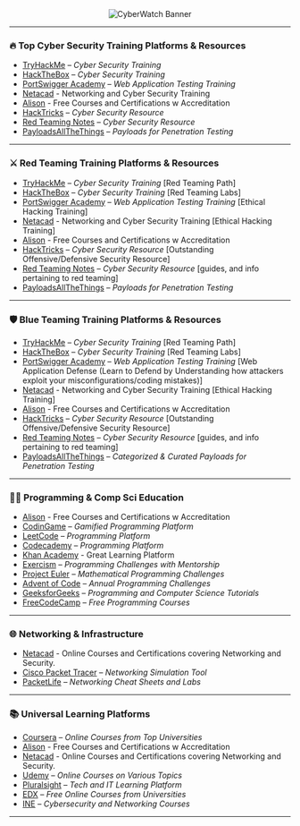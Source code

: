 <div align="center">
	<img src="https://cyberwatch.cc/media/banner.png" alt="CyberWatch Banner" />
</div>

---

### 🔥 Top Cyber Security Training Platforms & Resources

- [TryHackMe](https://tryhackme.com) – *Cyber Security Training*  
- [HackTheBox](https://hackthebox.com) – *Cyber Security Training*  
- [PortSwigger Academy](https://portswigger.net/web-security) – *Web Application Testing Training* 
- [Netacad](https://netacad.com) - Networking and Cyber Security Training
- [Alison](https://alison.com/) - Free Courses and Certifications w Accreditation
- [HackTricks](https://book.hacktricks.xyz) – *Cyber Security Resource*  
- [Red Teaming Notes](https://www.ired.team) – *Cyber Security Resource*   
- [PayloadsAllTheThings](https://github.com/swisskyrepo/PayloadsAllTheThings) – *Payloads for Penetration Testing*  

---

### ⚔️ Red Teaming Training Platforms & Resources

- [TryHackMe](https://tryhackme.com/path/outline/redteaming) – *Cyber Security Training* [Red Teaming Path] 
- [HackTheBox](https://hackthebox.com/academy) – *Cyber Security Training*  [Red Teaming Labs]
- [PortSwigger Academy](https://portswigger.net/web-security) – *Web Application Testing Training* [Ethical Hacking Training]
- [Netacad](https://netacad.com) - Networking and Cyber Security Training [Ethical Hacking Training]
- [Alison](https://alison.com/) - Free Courses and Certifications w Accreditation
- [HackTricks](https://book.hacktricks.xyz) – *Cyber Security Resource* [Outstanding Offensive/Defensive Security Resource]
- [Red Teaming Notes](https://www.ired.team) – *Cyber Security Resource* [guides, and info pertaining to red teaming] 
- [PayloadsAllTheThings](https://github.com/swisskyrepo/PayloadsAllTheThings) – *Payloads for Penetration Testing*  

---

### 🛡️ Blue Teaming Training Platforms & Resources

- [TryHackMe](https://tryhackme.com/path/outline/soclevel1) – *Cyber Security Training* [Red Teaming Path] 
- [HackTheBox](https://academy.hackthebox.com/paths#modules400) – *Cyber Security Training*  [Red Teaming Labs]
- [PortSwigger Academy](https://portswigger.net/web-security) – *Web Application Testing Training* [Web Application Defense (Learn to Defend by Understanding how attackers exploit your misconfigurations/coding mistakes)]
- [Netacad](https://netacad.com) - Networking and Cyber Security Training [Ethical Hacking Training]
- [Alison](https://alison.com/) - Free Courses and Certifications w Accreditation
- [HackTricks](https://book.hacktricks.xyz) – *Cyber Security Resource* [Outstanding Offensive/Defensive Security Resource]
- [Red Teaming Notes](https://www.ired.team) – *Cyber Security Resource* [guides, and info pertaining to red teaming] 
- [PayloadsAllTheThings](https://github.com/swisskyrepo/PayloadsAllTheThings) – *Categorized & Curated Payloads for Penetration Testing*  


---

### 👨‍💻 Programming & Comp Sci Education

- [Alison](https://alison.com/) - Free Courses and Certifications w Accreditation
- [CodinGame](https://www.codingame.com) – *Gamified Programming Platform*  
- [LeetCode](https://leetcode.com) – *Programming Platform*  
- [Codecademy](https://www.codecademy.com) – *Programming Platform*  
- [Khan Academy](https://khanacademy.org/) - Great Learning Platform
- [Exercism](https://exercism.io) – *Programming Challenges with Mentorship*  
- [Project Euler](https://projecteuler.net) – *Mathematical Programming Challenges*  
- [Advent of Code](https://adventofcode.com) – *Annual Programming Challenges*  
- [GeeksforGeeks](https://www.geeksforgeeks.org) – *Programming and Computer Science Tutorials*  
- [FreeCodeCamp](https://www.freecodecamp.org) – *Free Programming Courses*  

---

### 🌐 Networking & Infrastructure

- [Netacad](https://netacad.com) - Online Courses and Certifications covering Networking and Security.
- [Cisco Packet Tracer](https://www.netacad.com/courses/packet-tracer) – *Networking Simulation Tool*  
- [PacketLife](https://packetlife.net) – *Networking Cheat Sheets and Labs*  

---

### 📚 Universal Learning Platforms

- [Coursera](https://www.coursera.org) – *Online Courses from Top Universities*  
- [Alison](https://alison.com/) - Free Courses and Certifications w Accreditation
- [Netacad](https://netacad.com) - Online Courses and Certifications covering Networking and Security.
- [Udemy](https://www.udemy.com) – *Online Courses on Various Topics*  
- [Pluralsight](https://www.pluralsight.com) – *Tech and IT Learning Platform*  
- [EDX](https://www.edx.org) – *Free Online Courses from Universities*  
- [INE](https://ine.com) – *Cybersecurity and Networking Courses*  

---
